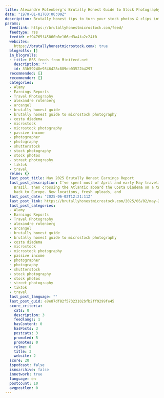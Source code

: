 ```yaml
---
title: Alexandre Rotenberg's Brutally Honest Guide to Stock Photography & Footage
date: "1970-01-01T00:00:00Z"
description: Brutally honest tips to turn your stock photos & clips into cash
params:
  feedlink: https://brutallyhonestmicrostock.com/feed/
  feedtype: rss
  feedid: ef94765f45060b0e166ed3a4fa2c24f0
  websites:
    https://brutallyhonestmicrostock.com/: true
  blogrolls: []
  in_blogrolls:
  - title: RSS feeds from Minifeed.net
    description: ""
    id: 83b59248e9346428c889eb03522b4297
  recommended: []
  recommender: []
  categories:
  - Alamy
  - Earnings Reports
  - Travel Photography
  - alexandre rotenberg
  - arcangel
  - brutally honest guide
  - brutally honest guide to microstock photography
  - costa diadema
  - microstock
  - microstock photography
  - passive income
  - photographer
  - photography
  - shutterstock
  - stock photography
  - stock photos
  - street photography
  - tiktok
  - travel
  relme: {}
  last_post_title: May 2025 Brutally Honest Earnings Report
  last_post_description: I’ve spent most of April and early May traveling, first to
    Brazil, then crossing the Atlantic aboard the Costa Diadema on a two-week cruise
    back to Europe. New locations, fresh uploads, and
  last_post_date: "2025-06-02T12:21:11Z"
  last_post_link: https://brutallyhonestmicrostock.com/2025/06/02/may-2025-brutally-honest-earnings-report/
  last_post_categories:
  - Alamy
  - Earnings Reports
  - Travel Photography
  - alexandre rotenberg
  - arcangel
  - brutally honest guide
  - brutally honest guide to microstock photography
  - costa diadema
  - microstock
  - microstock photography
  - passive income
  - photographer
  - photography
  - shutterstock
  - stock photography
  - stock photos
  - street photography
  - tiktok
  - travel
  last_post_language: ""
  last_post_guid: e9e87df82f57323102bfb2ff9299fe45
  score_criteria:
    cats: 0
    description: 3
    feedlangs: 1
    hasContent: 0
    hasPosts: 3
    postcats: 3
    promoted: 5
    promotes: 0
    relme: 0
    title: 3
    website: 2
  score: 20
  ispodcast: false
  isnoarchive: false
  innetwork: true
  language: en
  postcount: 10
  avgpostlen: 0
---
```

